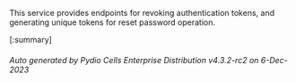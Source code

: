 






This service provides endpoints for revoking authentication tokens, and generating unique tokens for reset password operation.

[:summary]

###### Auto generated by Pydio Cells Enterprise Distribution v4.3.2-rc2 on 6-Dec-2023

